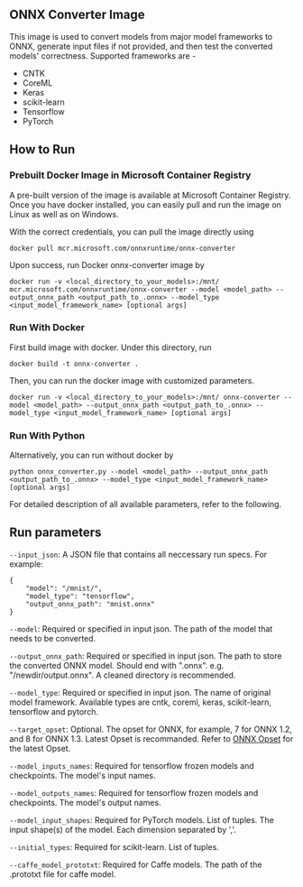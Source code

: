 ## ONNX Converter Image

This image is used to convert models from major model frameworks to ONNX, generate input files if not provided, and then test the converted models' correctness. 
Supported frameworks are - 
   - CNTK
   - CoreML
   - Keras
   - scikit-learn
   - Tensorflow
   - PyTorch


## How to Run 

### Prebuilt Docker Image in Microsoft Container Registry

A pre-built version of the image is available at Microsoft Container Registry. Once you have docker installed, you can easily pull and run the image on Linux as well as on Windows. 

With the correct credentials, you can pull the image directly using 
```
docker pull mcr.microsoft.com/onnxruntime/onnx-converter
```

Upon success, run Docker onnx-converter image by
```
docker run -v <local_directory_to_your_models>:/mnt/ mcr.microsoft.com/onnxruntime/onnx-converter --model <model_path> --output_onnx_path <output_path_to_.onnx> --model_type <input_model_framework_name> [optional args]
```

### Run With Docker
First build image with docker. Under this directory, run
```
docker build -t onnx-converter .
```
Then, you can run the docker image with customized parameters. 

```
docker run -v <local_directory_to_your_models>:/mnt/ onnx-converter --model <model_path> --output_onnx_path <output_path_to_.onnx> --model_type <input_model_framework_name> [optional args]
```

### Run With Python
Alternatively, you can run without docker by 
```
python onnx_converter.py --model <model_path> --output_onnx_path <output_path_to_.onnx> --model_type <input_model_framework_name> [optional args]
```
For detailed description of all available parameters, refer to the following. 

## Run parameters

`--input_json`: A JSON file that contains all neccessary run specs. For example:
```
{
    "model": "/mnist/",
    "model_type": "tensorflow",
    "output_onnx_path": "mnist.onnx"
}
```

`--model`: Required or specified in input json. The path of the model that needs to be converted.

`--output_onnx_path`: Required or specified in input json. The path to store the converted ONNX model. Should end with ".onnx". e.g. "/newdir/output.onnx". A cleaned directory is recommended. 

`--model_type`: Required or specified in input json. The name of original model framework. Available types are cntk, coreml, keras, scikit-learn, tensorflow and pytorch.

`--target_opset`: Optional. The opset for ONNX, for example, 7 for ONNX 1.2, and 8 for ONNX 1.3. Latest Opset is recommanded. Refer to [ONNX Opset](https://github.com/microsoft/onnxruntime/blob/master/docs/Versioning.md#version-matrix) for the latest Opset. 

`--model_inputs_names`: Required for tensorflow frozen models and checkpoints. The model's input names. 

`--model_outputs_names`: Required for tensorflow frozen models and checkpoints. The model's output names. 

`--model_input_shapes`: Required for PyTorch models. List of tuples. The input shape(s) of the model. Each dimension separated by ','.

`--initial_types`: Required for scikit-learn. List of tuples.

`--caffe_model_prototxt`: Required for Caffe models. The path of the .prototxt file for caffe model.
 

